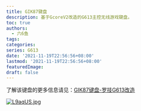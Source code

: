 ```yaml
---
title: GIK87键盘
description: 基于GcoreV2改造的G613主控无线游戏键盘。
toc: true
authors:
  - 六6鱼
tags:
categories:
series: G613
date: '2021-11-19T22:56:56+08:00'
lastmod: '2021-11-19T22:56:56+08:00'
featuredImage:
draft: false
---
```


了解该键盘的更多信息请见：[GIK87键盘-罗技G613改造](https://b23.tv/YLVFTjV) 

[![L9aqUS.jpg](https://s6.jpg.cm/2022/04/18/L9aqUS.jpg)](https://imagelol.com/image/L9aqUS)
